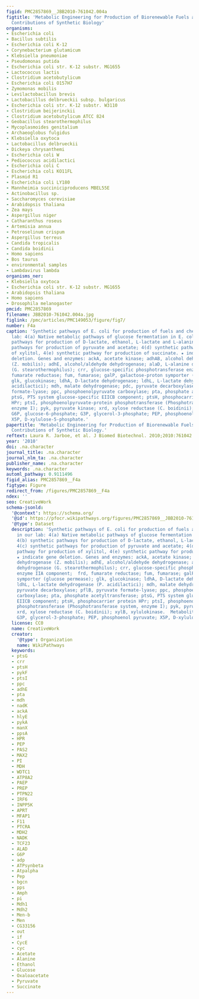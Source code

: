```yaml
---
figid: PMC2857869__JBB2010-761042.004a
figtitle: 'Metabolic Engineering for Production of Biorenewable Fuels and Chemicals:
  Contributions of Synthetic Biology'
organisms:
- Escherichia coli
- Bacillus subtilis
- Escherichia coli K-12
- Corynebacterium glutamicum
- Klebsiella pneumoniae
- Pseudomonas putida
- Escherichia coli str. K-12 substr. MG1655
- Lactococcus lactis
- Clostridium acetobutylicum
- Escherichia coli O157H7
- Zymomonas mobilis
- Levilactobacillus brevis
- Lactobacillus delbrueckii subsp. bulgaricus
- Escherichia coli str. K-12 substr. W3110
- Clostridium beijerinckii
- Clostridium acetobutylicum ATCC 824
- Geobacillus stearothermophilus
- Mycoplasmoides genitalium
- Archaeoglobus fulgidus
- Klebsiella oxytoca
- Lactobacillus delbrueckii
- Dickeya chrysanthemi
- Escherichia coli W
- Pediococcus acidilactici
- Escherichia coli C
- Escherichia coli KO11FL
- Plasmid R1
- Escherichia coli LY180
- Mannheimia succiniciproducens MBEL55E
- Actinobacillus sp.
- Saccharomyces cerevisiae
- Arabidopsis thaliana
- Zea mays
- Aspergillus niger
- Catharanthus roseus
- Artemisia annua
- Petroselinum crispum
- Aspergillus terreus
- Candida tropicalis
- Candida boidinii
- Homo sapiens
- Bos taurus
- environmental samples
- Lambdavirus lambda
organisms_ner:
- Klebsiella oxytoca
- Escherichia coli str. K-12 substr. MG1655
- Arabidopsis thaliana
- Homo sapiens
- Drosophila melanogaster
pmcid: PMC2857869
filename: JBB2010-761042.004a.jpg
figlink: /pmc/articles/PMC149053/figure/fig7/
number: F4a
caption: 'Synthetic pathways of E. coli for production of fuels and chemicals in our
  lab: 4(a) Native metabolic pathways of glucose fermentation in E. coli; 4(b) synthetic
  pathways for production of D-lactate, ethanol, L-lactate and L-alanine; 4(c) synthetic
  pathways for production of pyruvate and acetate; 4(d) synthetic pathway for production
  of xylitol, 4(e) synthetic pathway for production of succinate. ★ indicate gene
  deletion. Genes and enzymes: ackA, acetate kinase; adhAB, alcohol dehydrogenase
  (Z. mobilis); adhE, alcohol/aldehyde dehydrogenase; alaD, L-alanine dehydrogenase
  (G. stearothermophilus); crr, glucose-specific phosphotransferase enzyme IIA component;  frd,
  fumarate reductase; fum, fumarase; galP, galactose-proton symporter (glucose permease);
  glk, glucokinase; ldhA, D-lactate dehydrogenase; ldhL, L-lactate dehydrogenase (P.
  acidilactici); mdh, malate dehydrogenase; pdc, pyruvate decarboxylase; pflB, pyruvate
  formate-lyase; ppc, phosphoenolpyruvate carboxylase; pta, phosphate acetyltransferase;
  ptsG, PTS system glucose-specific EIICB component; ptsH, phosphocarrier protein
  HPr; ptsI, phosphoenolpyruvate-protein phosphotransferase (Phosphotransferase system,
  enzyme I); pyk, pyruvate kinase; xrd, xylose reductase (C. boidinii); xylB, xylulokinase.  Metabolites:
  G6P, glucose-6-phosphate; G3P, glycerol-3-phosphate; PEP, phosphoenol pyruvate;
  X5P, D-xylulose-5-phosphate.'
papertitle: 'Metabolic Engineering for Production of Biorenewable Fuels and Chemicals:
  Contributions of Synthetic Biology.'
reftext: Laura R. Jarboe, et al. J Biomed Biotechnol. 2010;2010:761042.
year: '2010'
doi: .na.character
journal_title: .na.character
journal_nlm_ta: .na.character
publisher_name: .na.character
keywords: .na.character
automl_pathway: 0.9111496
figid_alias: PMC2857869__F4a
figtype: Figure
redirect_from: /figures/PMC2857869__F4a
ndex: ''
seo: CreativeWork
schema-jsonld:
  '@context': https://schema.org/
  '@id': https://pfocr.wikipathways.org/figures/PMC2857869__JBB2010-761042.004a.html
  '@type': Dataset
  description: 'Synthetic pathways of E. coli for production of fuels and chemicals
    in our lab: 4(a) Native metabolic pathways of glucose fermentation in E. coli;
    4(b) synthetic pathways for production of D-lactate, ethanol, L-lactate and L-alanine;
    4(c) synthetic pathways for production of pyruvate and acetate; 4(d) synthetic
    pathway for production of xylitol, 4(e) synthetic pathway for production of succinate.
    ★ indicate gene deletion. Genes and enzymes: ackA, acetate kinase; adhAB, alcohol
    dehydrogenase (Z. mobilis); adhE, alcohol/aldehyde dehydrogenase; alaD, L-alanine
    dehydrogenase (G. stearothermophilus); crr, glucose-specific phosphotransferase
    enzyme IIA component;  frd, fumarate reductase; fum, fumarase; galP, galactose-proton
    symporter (glucose permease); glk, glucokinase; ldhA, D-lactate dehydrogenase;
    ldhL, L-lactate dehydrogenase (P. acidilactici); mdh, malate dehydrogenase; pdc,
    pyruvate decarboxylase; pflB, pyruvate formate-lyase; ppc, phosphoenolpyruvate
    carboxylase; pta, phosphate acetyltransferase; ptsG, PTS system glucose-specific
    EIICB component; ptsH, phosphocarrier protein HPr; ptsI, phosphoenolpyruvate-protein
    phosphotransferase (Phosphotransferase system, enzyme I); pyk, pyruvate kinase;
    xrd, xylose reductase (C. boidinii); xylB, xylulokinase.  Metabolites: G6P, glucose-6-phosphate;
    G3P, glycerol-3-phosphate; PEP, phosphoenol pyruvate; X5P, D-xylulose-5-phosphate.'
  license: CC0
  name: CreativeWork
  creator:
    '@type': Organization
    name: WikiPathways
  keywords:
  - ptsG
  - crr
  - ptsH
  - pykF
  - ptsI
  - ppc
  - adhE
  - pta
  - mdh
  - nadK
  - ackA
  - hlyE
  - pykA
  - manX
  - ppsA
  - HPR
  - PEP
  - PAS2
  - MAX2
  - PI
  - MDH
  - WDTC1
  - ATP8A2
  - PAEP
  - PREP
  - PTPN22
  - IRF6
  - INPP5K
  - APRT
  - MFAP1
  - F11
  - PTCRA
  - MDH2
  - NADK
  - TCF23
  - ALAD
  - G6P
  - adp
  - ATPsynbeta
  - Atpalpha
  - Pep
  - bgcn
  - pps
  - Amph
  - pi
  - Mdh1
  - Mdh2
  - Men-b
  - Men
  - CG33156
  - out
  - if
  - CycE
  - cyc
  - Acetate
  - Alanine
  - Ethanol
  - Glucose
  - Oxaloacetate
  - Pyruvate
  - Succinate
---
```

